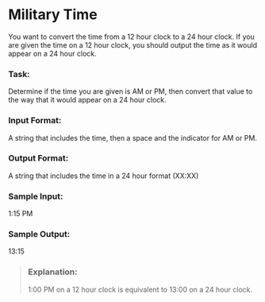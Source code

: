 # Military Time
You want to convert the time from a 12 hour clock to a 24 hour clock. If you are given the time on a 12 hour clock, you should output the time as it would appear on a 24 hour clock.

### Task:
Determine if the time you are given is AM or PM, then convert that value to the way that it would appear on a 24 hour clock.

### Input Format:
A string that includes the time, then a space and the indicator for AM or PM.

### Output Format:
A string that includes the time in a 24 hour format (XX:XX)

### Sample Input:
1:15 PM

### Sample Output:
13:15



> ### Explanation:
> 1:00 PM on a 12 hour clock is equivalent to 13:00 on a 24 hour clock.

